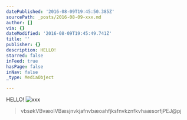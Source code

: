```yaml
---
datePublished: '2016-08-09T19:45:50.385Z'
sourcePath: _posts/2016-08-09-xxx.md
author: []
via: {}
dateModified: '2016-08-09T19:45:49.741Z'
title: ''
publisher: {}
description: HELLO!
starred: false
inFeed: true
hasPage: false
inNav: false
_type: MediaObject

---
```

HELLO!
![xxx](https://the-grid-user-content.s3-us-west-2.amazonaws.com/2972eb44-5538-4360-aa47-c95bd96675e3.jpg)

> vbsøkVBvæoIVBæsjnvkjafnvbæoahfjksfnvkznfkvhaæsorfjPEJ@pj